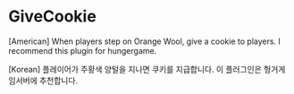 # GiveCookie
[American] When players step on Orange Wool, give a cookie to players.
           I recommend this plugin for hungergame.

[Korean] 플레이어가 주황색 양털을 지나면 쿠키를 지급합니다.
         이 플러그인은 헝거게임서버에 추천합니다.

